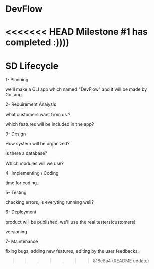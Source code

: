 # DevFlow

<<<<<<< HEAD
Milestone #1 has completed :))))
=======

# SD Lifecycle

1- Planning

we'll make a CLI app which named "DevFlow" and it will be made by GoLang

2- Requirement Analysis

what customers want from us ?

which features will be included in the app?


3- Design

How system will be organized?

Is there a database?

Which modules will we use?


4- Implementing / Coding

time for coding.

5- Testing

checking errors, is everyting running well?


6- Deployment

product will be published, we'll use the real testers(customers)

versioning

7- Maintenance

fixing bugs, adding new features, editing by the user feedbacks.

>>>>>>> 818e6a4 (README update)
